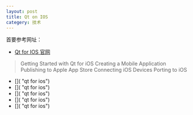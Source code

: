 ```yaml
---
layout: post
title: Qt on IOS
categery: 技术
---
```


首要参考网址：

* [Qt for IOS 官网](http://doc.qt.io/qt-5/examples-ios.html "qt for ios")
> Getting Started with Qt for iOS
> Creating a Mobile Application
> Publishing to Apple App Store
> Connecting iOS Devices
> Porting to iOS

* []( "qt for ios")
* []( "qt for ios")
* []( "qt for ios")
* []( "qt for ios")
* []( "qt for ios")
